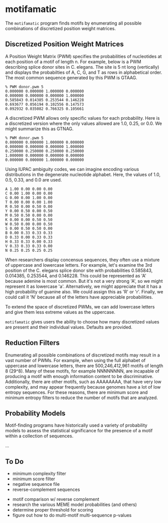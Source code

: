 motifamatic
===========

The `motifamatic` program finds motifs by enumerating all possible combinations
of discretized position weight matrices.

## Discretized Position Weight Matrices ##

A Position Weight Matrix (PWM) specifies the probabilities of nucleotides at
each position of a motif of length n. For example, below is a PWM describing
splice donor sites in C. elegans. The site is 5 nt long (vertically) and
displays the probabilties of A, C, G, and T as rows in alphabetical order. The
most common sequence generated by this PWM is GTAAG.

```
% PWM donor.pwm 5
0.000000 0.000000 1.000000 0.000000
0.000000 0.000000 0.000000 1.000000
0.585843 0.014385 0.253544 0.146228
0.693677 0.056194 0.102556 0.147573
0.092932 0.035082 0.766325 0.105661
```

A discretized PWM allows only specific values for each probability. Here is a
discretized version where the only values allowed are 1.0, 0.25, or 0.0. We
might summarize this as GTNAG.

```
% PWM donor.pwm 5
0.000000 0.000000 1.000000 0.000000
0.000000 0.000000 0.000000 1.000000
0.250000 0.250000 0.250000 0.250000
1.000000 0.000000 0.000000 0.000000
0.000000 0.000000 1.000000 0.000000
```

Using IUPAC ambiguity codes, we can imagine encoding various distributions in
the degenerate nucleotide alphabet. Here, the values of 1.0, 0.5, 0.33, and 0.0
are used.

```
A 1.00 0.00 0.00 0.00
C 0.00 1.00 0.00 0.00
G 0.00 0.00 1.00 0.00
T 0.00 0.00 0.00 1.00
R 0.50 0.00 0.50 0.00
Y 0.00 0.50 0.00 0.50
M 0.50 0.50 0.00 0.00
K 0.00 0.00 0.50 0.50
W 0.50 0.00 0.00 0.50
S 0.00 0.50 0.50 0.00
B 0.00 0.33 0.33 0.33
D 0.33 0.00 0.33 0.33
H 0.33 0.33 0.00 0.33
V 0.33 0.33 0.33 0.00
N 0.25 0.25 0.25 0.25
```

When researchers display concensus sequences, they often use a mixture of
uppercase and lowercase letters. For example, let's examine the 3rd position of
the C. elegans splice donor site with probabilities 0.585843, 0.014385,
0.253544, and 0.146228. This could be represented as 'A' because adenine is
most common. But it's not a very strong 'A', so we might represent it as
lowercase 'a'. Alternatively, we might appreciate that it has a high
probability of guanine also. We could assign this as 'R' or 'r'. Finally, we
could call it 'N' because all of the letters have appreciable probabilities.

To extend the space of discretized PWMs, we can add lowercase letters and give
them less extreme values as the uppercase.

`motifamatic` gives users the ability to choose how many discretized values are
present and their individual values. Defaults are provided.

## Reduction Filters ##

Enumerating all possible combinations of discretized motifs may result in a
vast number of PWMs. For example, when using the full alphabet of uppercase and
lowercase letters, there are 500,246,412,961 motifs of length 8 (29^8). Many of
these motifs, for example NNNNNNNN, are incapable of producing a motif with
enough information content to be discriminative. Additionally, there are other
motifs, such as AAAAAAAA, that have very low complexity, and may appear
frequently because genomes have a lot of low entropy sequences. For these
reasons, there are minimum score and minimum entropy filters to reduce the
number of motifs that are analyzed.

## Probability Models ##

Motif-finding programs have historically used a variety of probability models
to assess the statistical significance for the presence of a motif within a
collection of sequences.

...

## To Do ##

+ minimum complexity filter
+ minimum score filter
+ negative sequence file
+ reverse-complement sequences
- motif comparison w/ reverse complement
- research the various MEME model probabilities (and others)
- determine proper threshold for scoring
- figure out how to do multi-motif multi-sequence p-values
